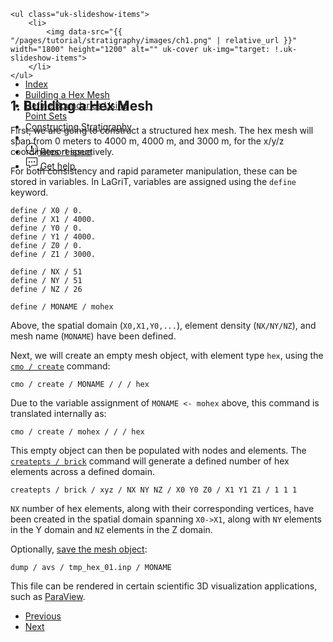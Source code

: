 <div class="uk-position-relative uk-visible-toggle uk-light" tabindex="-1" uk-slideshow>

    <ul class="uk-slideshow-items">
        <li>
            <img data-src="{{ "/pages/tutorial/stratigraphy/images/ch1.png" | relative_url }}" width="1800" height="1200" alt="" uk-cover uk-img="target: !.uk-slideshow-items">
        </li>
    </ul>

</div>

<h2 id="build-hex" class="uk-h3 uk-margin-remove">1. Building a Hex Mesh</h2>

First, we are going to construct a structured hex mesh. The hex mesh will span
from 0 meters to 4000 m, 4000 m, and 3000 m, for the x/y/z coordinates
respectively.

For both consistency and rapid parameter manipulation, these can be stored in
variables. In LaGriT, variables are assigned using the `define` keyword. 

```
define / X0 / 0.
define / X1 / 4000.
define / Y0 / 0.
define / Y1 / 4000.
define / Z0 / 0.
define / Z1 / 3000.

define / NX / 51
define / NY / 51
define / NZ / 26

define / MONAME / mohex
```

Above, the spatial domain (`X0,X1,Y0,...`), element density (`NX/NY/NZ`), and
mesh name (`MONAME`) have been defined.

Next, we will create an empty mesh object, with element type `hex`, using the
[`cmo / create`](null.md) command:

```
cmo / create / MONAME / / / hex
```

Due to the variable assignment of `MONAME <- mohex` above, this command is
translated internally as:

```
cmo / create / mohex / / / hex
```

This empty object can then be populated with nodes and elements. 
The [`createpts / brick`](null.md) command will generate a defined number of
hex elements across a defined domain. 

```
createpts / brick / xyz / NX NY NZ / X0 Y0 Z0 / X1 Y1 Z1 / 1 1 1
```

`NX` number of hex elements, along with their corresponding vertices, have been
created in the spatial domain spanning `X0->X1`, along with `NY` elements in
the Y domain and `NZ` elements in the Z domain.

Optionally, [save the mesh object](null.md):

```
dump / avs / tmp_hex_01.inp / MONAME
```

This file can be rendered in certain scientific 3D visualization applications,
such as [ParaView](https://www.paraview.org).

<!-- Page left / right -->
<ul class="uk-pagination">
    <li><a href="{{ "/pages/tutorial/stratigraphy/index.html" | relative_url }}"><span class="uk-margin-small-right" uk-pagination-previous></span> Previous</a></li>
    <li class="uk-margin-auto-left"><a href="{{ "/pages/tutorial/stratigraphy/step_02.html" | relative_url }}">Next <span class="uk-margin-small-left" uk-pagination-next></span></a></li>
</ul>


<!-- Sidebar -->
<div class="tm-sidebar-right uk-visible@l">
    <div uk-sticky="offset: 160" class="uk-sticky uk-active uk-sticky-fixed" style="position: fixed; top: 160px; width: 200px;">
        <ul uk-scrollspy-nav="closest: li; scroll: true; offset: 100" class="uk-nav uk-nav-default tm-nav uk-nav-parent-icon">
            <li class=""><a href="{{ "/pages/tutorial/stratigraphy/index.html" | relative_url }}">Index</a></li>
            <li class="uk-active"><a href="#build-hex">Building a Hex Mesh</a></li>
            <li class=""><a href="{{ "/pages/tutorial/stratigraphy/step_02.html" | relative_url }}">Define Boundaries Using Point Sets</a></li>
            <li class=""><a href="{{ "/pages/tutorial/stratigraphy/step_03.html" | relative_url }}">Constructing Stratigraphy</a></li>
            <li class="uk-nav-divider"></li>
            <!---->
            <li><a href="https://github.com/lanl/LaGriT/issues" target="_blank"><span uk-icon="icon: warning" class="uk-margin-small-right uk-icon"><svg width="20" height="20" viewBox="0 0 20 20" xmlns="http://www.w3.org/2000/svg" data-svg="warning"><circle cx="10" cy="14" r="1"></circle><circle fill="none" stroke="#000" stroke-width="1.1" cx="10" cy="10" r="9"></circle><path d="M10.97,7.72 C10.85,9.54 10.56,11.29 10.56,11.29 C10.51,11.87 10.27,12 9.99,12 C9.69,12 9.49,11.87 9.43,11.29 C9.43,11.29 9.16,9.54 9.03,7.72 C8.96,6.54 9.03,6 9.03,6 C9.03,5.45 9.46,5.02 9.99,5 C10.53,5.01 10.97,5.44 10.97,6 C10.97,6 11.04,6.54 10.97,7.72 L10.97,7.72 Z"></path></svg></span> <span class="uk-text-middle">Report issue</span></a></li>
            <li><a href="mailto:lagrit-dev@lanl.gov" target="_blank"><span uk-icon="icon: commenting" class="uk-margin-small-right uk-icon"><svg width="20" height="20" viewBox="0 0 20 20" xmlns="http://www.w3.org/2000/svg" data-svg="commenting"><polygon fill="none" stroke="#000" points="1.5,1.5 18.5,1.5 18.5,13.5 10.5,13.5 6.5,17.5 6.5,13.5 1.5,13.5"></polygon><circle cx="10" cy="8" r="1"></circle><circle cx="6" cy="8" r="1"></circle><circle cx="14" cy="8" r="1"></circle></svg></span> <span class="uk-text-middle">Get help</span></a></li>
        </ul>
    </div>
</div>